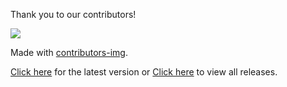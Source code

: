 Thank you to our contributors!

<a href="https://github.com/heyitsrobert/BackReminder/graphs/contributors">
  <img src="https://contributors-img.firebaseapp.com/image?repo=heyitsrobert/BackReminder" />
</a>

Made with [contributors-img](https://contributors-img.firebaseapp.com).

[Click here](https://github.com/heyitsrobert/BackReminder/releases/download/v1.2/BackReminder-v1.2-Installer.exe) for the latest version or [Click here](https://github.com/heyitsrobert/BackReminder/releases) to view all releases.
